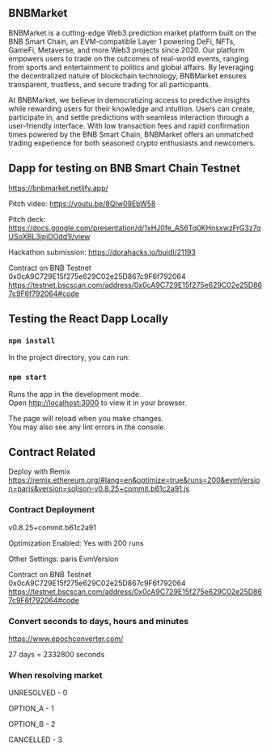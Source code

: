 ## BNBMarket

BNBMarket is a cutting-edge Web3 prediction market platform built on the BNB Smart Chain, an EVM-compatible Layer 1 powering DeFi, NFTs, GameFi, Metaverse, and more Web3 projects since 2020. Our platform empowers users to trade on the outcomes of real-world events, ranging from sports and entertainment to politics and global affairs. By leveraging the decentralized nature of blockchain technology, BNBMarket ensures transparent, trustless, and secure trading for all participants.

At BNBMarket, we believe in democratizing access to predictive insights while rewarding users for their knowledge and intuition. Users can create, participate in, and settle predictions with seamless interaction through a user-friendly interface. With low transaction fees and rapid confirmation times powered by the BNB Smart Chain, BNBMarket offers an unmatched trading experience for both seasoned crypto enthusiasts and newcomers.

## Dapp for testing on BNB Smart Chain Testnet

https://bnbmarket.netlify.app/

Pitch video: https://youtu.be/8QIw09EbW58

Pitch deck: https://docs.google.com/presentation/d/1xHJ0fe_AS6Tq0KHnsxwzFrG3z7qUSoXBL3jpiDOdd1I/view

Hackathon submission: https://dorahacks.io/buidl/21193

Contract on BNB Testnet 0x0cA9C729E15f275e629C02e25D867c9F6f792064 https://testnet.bscscan.com/address/0x0cA9C729E15f275e629C02e25D867c9F6f792064#code


## Testing the React Dapp Locally

### `npm install`

In the project directory, you can run:

### `npm start`

Runs the app in the development mode.\
Open [http://localhost:3000](http://localhost:3000) to view it in your browser.

The page will reload when you make changes.\
You may also see any lint errors in the console.

## Contract Related

Deploy with Remix
https://remix.ethereum.org/#lang=en&optimize=true&runs=200&evmVersion=paris&version=soljson-v0.8.25+commit.b61c2a91.js

### Contract Deployment

v0.8.25+commit.b61c2a91

Optimization Enabled: Yes with 200 runs

Other Settings: paris EvmVersion

Contract on BNB Testnet 0x0cA9C729E15f275e629C02e25D867c9F6f792064 https://testnet.bscscan.com/address/0x0cA9C729E15f275e629C02e25D867c9F6f792064#code

### Convert seconds to days, hours and minutes

https://www.epochconverter.com/

27 days = 2332800 seconds

### When resolving market

UNRESOLVED - 0

OPTION_A - 1

OPTION_B - 2

CANCELLED - 3
